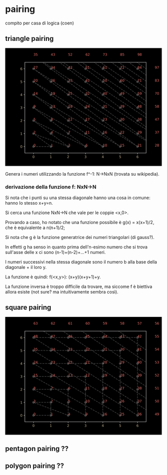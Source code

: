 # pairing
 compito per casa di logica (coen)
 
 ## triangle pairing
 ![triangle pairing picture](https://github.com/lucadonnoh/pairing/blob/master/trianglepairing.png?raw=true)
 
 Genera i numeri utilizzando la funzione f^-1: N->NxN (trovata su wikipedia).
 
 ### derivazione della funzione f: NxN->N
 Si nota che i punti su una stessa diagonale hanno una cosa in comune: hanno lo stesso x+y=n.
 
 Si cerca una funzione NxN->N che vale per le coppie <x,0>.
 
 Provando a caso, ho notato che una funzione possibile è g(x) = x(x+1)/2, che è equivalente a n(n+1)/2;
 
 Si nota che g è la funzione generatrice dei numeri triangolari (di gauss?).
 
 In effetti g ha senso in quanto prima dell'n-esimo numero che si trova sull'asse delle x ci sono (n-1)+(n-2)+...+1 numeri.
 
 I numeri successivi nella stessa diagonale sono il numero b alla base della diagonale + il loro y.
 
 La funzione è quindi: f(<x,y>): (x+y)(x+y+1)+y.
 
 La funzione inversa è troppo difficile da trovare, ma siccome f è biettiva allora esiste (not sure? ma intuitivamente sembra così).
 
 
 

## square pairing
![square pairing picture](https://github.com/lucadonnoh/pairing/blob/master/squarepairing.png?raw=true)

## pentagon pairing ??

## polygon pairing ??
